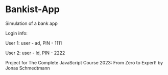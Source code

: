# Bankist-App
Simulation of a bank app

Login info:

User 1:  user - ad, PIN - 1111


User 2:  user - ld, PIN - 2222


Project for The Complete JavaScript Course 2023: From Zero to Expert! by Jonas Schmedtmann
